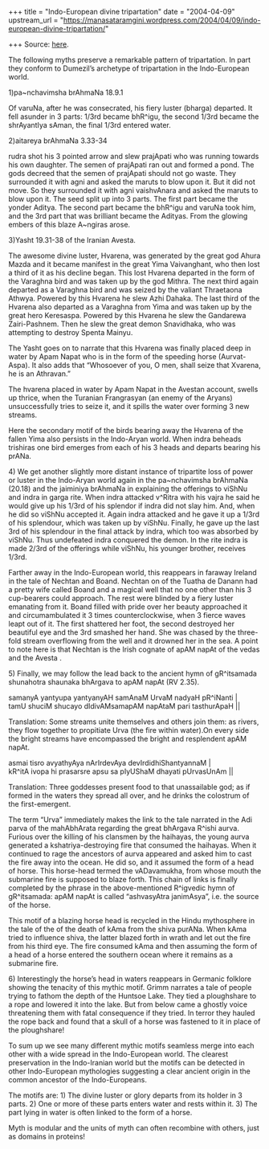 +++
title = "Indo-European divine tripartation"
date = "2004-04-09"
upstream_url = "https://manasataramgini.wordpress.com/2004/04/09/indo-european-divine-tripartation/"

+++
Source: [here](https://manasataramgini.wordpress.com/2004/04/09/indo-european-divine-tripartation/).

The following myths preserve a remarkable pattern of tripartation. In
part they conform to Dumezil’s archetype of tripartation in the
Indo-European world.

1)pa\~nchavimsha brAhmaNa 18.9.1

Of varuNa, after he was consecrated, his fiery luster (bharga) departed.
It fell asunder in 3 parts: 1/3rd became bhR^igu, the second 1/3rd
became the shrAyantIya sAman, the final 1/3rd entered water.

2)aitareya brAhmaNa 3.33-34

rudra shot his 3 pointed arrow and slew prajApati who was running
towards his own daughter. The semen of prajApati ran out and formed a
pond. The gods decreed that the semen of prajApati should not go waste.
They surrounded it with agni and asked the maruts to blow upon it. But
it did not move. So they surrounded it with agni vaishvAnara and asked
the maruts to blow upon it. The seed split up into 3 parts. The first
part became the yonder Aditya. The second part became the bhR^igu and
varuNa took him, and the 3rd part that was brilliant became the Adityas.
From the glowing embers of this blaze A\~ngiras arose.

3)Yasht 19.31-38 of the Iranian Avesta.

The awesome divine luster, Hvarena, was generated by the great god Ahura
Mazda and it became manifest in the great Yima Vaivanghant, who then
lost a third of it as his decline began. This lost Hvarena departed in
the form of the Varaghna bird and was taken up by the god Mithra. The
next third again departed as a Varaghna bird and was seized by the
valiant Thraetaona Athwya. Powered by this Hvarena he slew Azhi Dahaka.
The last third of the Hvarena also departed as a Varaghna from Yima and
was taken up by the great hero Keresaspa. Powered by this Hvarena he
slew the Gandarewa Zairi-Pashnem. Then he slew the great demon
Snavidhaka, who was attempting to destroy Spenta Mainyu.

The Yasht goes on to narrate that this Hvarena was finally placed deep
in water by Apam Napat who is in the form of the speeding horse
(Aurvat-Aspa). It also adds that “Whosoever of you, O men, shall seize
that Xvarena, he is an Athravan.”

The hvarena placed in water by Apam Napat in the Avestan account, swells
up thrice, when the Turanian Frangrasyan (an enemy of the Aryans)
unsuccessfully tries to seize it, and it spills the water over forming 3
new streams.

Here the secondary motif of the birds bearing away the Hvarena of the
fallen Yima also persists in the Indo-Aryan world. When indra beheads
trishiras one bird emerges from each of his 3 heads and departs bearing
his prANa.

4\) We get another slightly more distant instance of tripartite loss of
power or luster in the Indo-Aryan world again in the pa\~nchavimsha
brAhmaNa (20.18) and the jaiminiya brAhmaNa in explaining the offerings
to viShNu and indra in garga rite. When indra attacked v^Ritra with his
vajra he said he would give up his 1/3rd of his splendor if indra did
not slay him. And, when he did so viShNu accepted it. Again indra
attacked and he gave it up a 1/3rd of his splendour, which was taken up
by viShNu. Finally, he gave up the last 3rd of his splendour in the
final attack by indra, which too was absorbed by viShNu. Thus undefeated
indra conquered the demon. In the rite indra is made 2/3rd of the
offerings while viShNu, his younger brother, receives 1/3rd.

Farther away in the Indo-European world, this reappears in faraway
Ireland in the tale of Nechtan and Boand. Nechtan on of the Tuatha de
Danann had a pretty wife called Boand and a magical well that no one
other than his 3 cup-bearers could approach. The rest were blinded by a
fiery luster emanating from it. Boand filled with pride over her beauty
approached it and circumambulated it 3 times counterclockwise, when 3
fierce waves leapt out of it. The first shattered her foot, the second
destroyed her beautiful eye and the 3rd smashed her hand. She was chased
by the three-fold stream overflowing from the well and it drowned her in
the sea. A point to note here is that Nechtan is the Irish cognate of
apAM napAt of the vedas and the Avesta .

5\) Finally, we may follow the lead back to the ancient hymn of
gR^itsamada shunahotra shaunaka bhArgava to apAM napAt (RV 2.35).

samanyA yantyupa yantyanyAH samAnaM UrvaM nadyaH pR^iNanti \|  
tamU shuciM shucayo dIdivAMsamapAM napAtaM pari tasthurApaH \|\|

Translation: Some streams unite themselves and others join them: as
rivers, they flow together to propitiate Urva (the fire within water).On
every side the bright streams have encompassed the bright and
resplendent apAM napAt.

asmai tisro avyathyAya nArIrdevAya devIrdidhiShantyannaM \|  
kR^itA ivopa hi prasarsre apsu sa pIyUShaM dhayati pUrvasUnAm \|\|

Translation: Three goddesses present food to that unassailable god; as
if formed in the waters they spread all over, and he drinks the
colostrum of the first-emergent.

The term “Urva” immediately makes the link to the tale narrated in the
Adi parva of the mahAbhArata regarding the great bhArgava R^ishi aurva.
Furious over the killing of his clansmen by the haihayas, the young
aurva generated a kshatriya-destroying fire that consumed the haihayas.
When it continued to rage the ancestors of aurva appeared and asked him
to cast the fire away into the ocean. He did so, and it assumed the form
of a head of horse. This horse-head termed the vADavamukha, from whose
mouth the submarine fire is supposed to blaze forth. This chain of links
is finally completed by the phrase in the above-mentioned R^igvedic hymn
of gR^itsamada: apAM napAt is called “ashvasyAtra janimAsya”, i.e. the
source of the horse.

This motif of a blazing horse head is recycled in the Hindu mythosphere
in the tale of the of the death of kAma from the shiva purANa. When kAma
tried to influence shiva, the latter blazed forth in wrath and let out
the fire from his third eye. The fire consumed kAma and then assuming
the form of a head of a horse entered the southern ocean where it
remains as a submarine fire.

6\) Interestingly the horse’s head in waters reappears in Germanic
folklore showing the tenacity of this mythic motif. Grimm narrates a
tale of people trying to fathom the depth of the Huntsoe Lake. They tied
a ploughshare to a rope and lowered it into the lake. But from below
came a ghostly voice threatening them with fatal consequence if they
tried. In terror they hauled the rope back and found that a skull of a
horse was fastened to it in place of the ploughshare!

To sum up we see many different mythic motifs seamless merge into each
other with a wide spread in the Indo-European world. The clearest
preservation in the Indo-Iranian world but the motifs can be detected in
other Indo-European mythologies suggesting a clear ancient origin in the
common ancestor of the Indo-Europeans.

The motifs are: 1) The divine luster or glory departs from its holder in
3 parts. 2) One or more of these parts enters water and rests within it.
3) The part lying in water is often linked to the form of a horse.

Myth is modular and the units of myth can often recombine with others,
just as domains in proteins!

